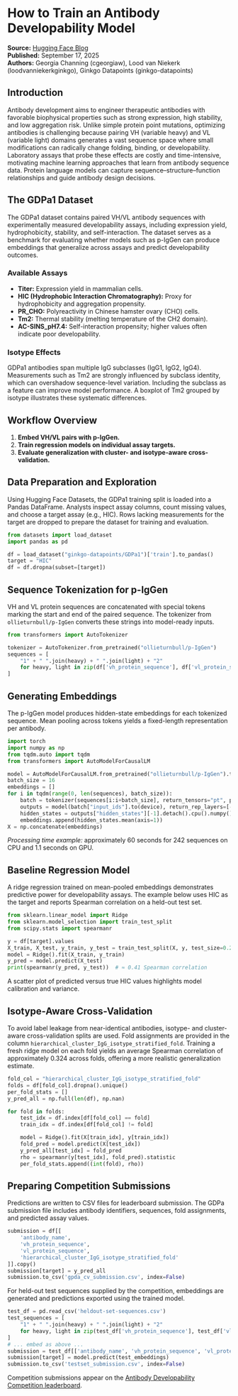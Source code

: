 # How to Train an Antibody Developability Model

**Source:** [Hugging Face Blog](https://huggingface.co/blog/ginkgo-datapoints/making-antibody-embeddings-and-predictions)  
**Published:** September 17, 2025  
**Authors:** Georgia Channing (cgeorgiaw), Lood van Niekerk (loodvanniekerkginkgo), Ginkgo Datapoints (ginkgo-datapoints)

## Introduction
Antibody development aims to engineer therapeutic antibodies with favorable biophysical properties such as strong expression, high stability, and low aggregation risk. Unlike simple protein point mutations, optimizing antibodies is challenging because pairing VH (variable heavy) and VL (variable light) domains generates a vast sequence space where small modifications can radically change folding, binding, or developability. Laboratory assays that probe these effects are costly and time-intensive, motivating machine learning approaches that learn from antibody sequence data. Protein language models can capture sequence–structure–function relationships and guide antibody design decisions.

## The GDPa1 Dataset
The GDPa1 dataset contains paired VH/VL antibody sequences with experimentally measured developability assays, including expression yield, hydrophobicity, stability, and self-interaction. The dataset serves as a benchmark for evaluating whether models such as p-IgGen can produce embeddings that generalize across assays and predict developability outcomes.

### Available Assays
- **Titer:** Expression yield in mammalian cells.  
- **HIC (Hydrophobic Interaction Chromatography):** Proxy for hydrophobicity and aggregation propensity.  
- **PR_CHO:** Polyreactivity in Chinese hamster ovary (CHO) cells.  
- **Tm2:** Thermal stability (melting temperature of the CH2 domain).  
- **AC-SINS_pH7.4:** Self-interaction propensity; higher values often indicate poor developability.

### Isotype Effects
GDPa1 antibodies span multiple IgG subclasses (IgG1, IgG2, IgG4). Measurements such as Tm2 are strongly influenced by subclass identity, which can overshadow sequence-level variation. Including the subclass as a feature can improve model performance. A boxplot of Tm2 grouped by isotype illustrates these systematic differences.

## Workflow Overview
1. **Embed VH/VL pairs with p-IgGen.**  
2. **Train regression models on individual assay targets.**  
3. **Evaluate generalization with cluster- and isotype-aware cross-validation.**

## Data Preparation and Exploration
Using Hugging Face Datasets, the GDPa1 training split is loaded into a Pandas DataFrame. Analysts inspect assay columns, count missing values, and choose a target assay (e.g., HIC). Rows lacking measurements for the target are dropped to prepare the dataset for training and evaluation.

```python
from datasets import load_dataset
import pandas as pd

df = load_dataset("ginkgo-datapoints/GDPa1")['train'].to_pandas()
target = "HIC"
df = df.dropna(subset=[target])
```

## Sequence Tokenization for p-IgGen
VH and VL protein sequences are concatenated with special tokens marking the start and end of the paired sequence. The tokenizer from `ollieturnbull/p-IgGen` converts these strings into model-ready inputs.

```python
from transformers import AutoTokenizer

tokenizer = AutoTokenizer.from_pretrained("ollieturnbull/p-IgGen")
sequences = [
    "1" + " ".join(heavy) + " ".join(light) + "2"
    for heavy, light in zip(df['vh_protein_sequence'], df['vl_protein_sequence'])
]
```

## Generating Embeddings
The p-IgGen model produces hidden-state embeddings for each tokenized sequence. Mean pooling across tokens yields a fixed-length representation per antibody.

```python
import torch
import numpy as np
from tqdm.auto import tqdm
from transformers import AutoModelForCausalLM

model = AutoModelForCausalLM.from_pretrained("ollieturnbull/p-IgGen").to(device)
batch_size = 16
embeddings = []
for i in tqdm(range(0, len(sequences), batch_size)):
    batch = tokenizer(sequences[i:i+batch_size], return_tensors="pt", padding=True, truncation=True)
    outputs = model(batch["input_ids"].to(device), return_rep_layers=[-1], output_hidden_states=True)
    hidden_states = outputs["hidden_states"][-1].detach().cpu().numpy()
    embeddings.append(hidden_states.mean(axis=1))
X = np.concatenate(embeddings)
```

*Processing time example:* approximately 60 seconds for 242 sequences on CPU and 1.1 seconds on GPU.

## Baseline Regression Model
A ridge regression trained on mean-pooled embeddings demonstrates predictive power for developability assays. The example below uses HIC as the target and reports Spearman correlation on a held-out test set.

```python
from sklearn.linear_model import Ridge
from sklearn.model_selection import train_test_split
from scipy.stats import spearmanr

y = df[target].values
X_train, X_test, y_train, y_test = train_test_split(X, y, test_size=0.2, random_state=42)
model = Ridge().fit(X_train, y_train)
y_pred = model.predict(X_test)
print(spearmanr(y_pred, y_test))  # ≈ 0.41 Spearman correlation
```

A scatter plot of predicted versus true HIC values highlights model calibration and variance.

## Isotype-Aware Cross-Validation
To avoid label leakage from near-identical antibodies, isotype- and cluster-aware cross-validation splits are used. Fold assignments are provided in the column `hierarchical_cluster_IgG_isotype_stratified_fold`. Training a fresh ridge model on each fold yields an average Spearman correlation of approximately 0.324 across folds, offering a more realistic generalization estimate.

```python
fold_col = "hierarchical_cluster_IgG_isotype_stratified_fold"
folds = df[fold_col].dropna().unique()
per_fold_stats = []
y_pred_all = np.full(len(df), np.nan)

for fold in folds:
    test_idx = df.index[df[fold_col] == fold]
    train_idx = df.index[df[fold_col] != fold]

    model = Ridge().fit(X[train_idx], y[train_idx])
    fold_pred = model.predict(X[test_idx])
    y_pred_all[test_idx] = fold_pred
    rho = spearmanr(y[test_idx], fold_pred).statistic
    per_fold_stats.append((int(fold), rho))
```

## Preparing Competition Submissions
Predictions are written to CSV files for leaderboard submission. The GDPa submission file includes antibody identifiers, sequences, fold assignments, and predicted assay values.

```python
submission = df[[
    'antibody_name',
    'vh_protein_sequence',
    'vl_protein_sequence',
    'hierarchical_cluster_IgG_isotype_stratified_fold'
]].copy()
submission[target] = y_pred_all
submission.to_csv('gpda_cv_submission.csv', index=False)
```

For held-out test sequences supplied by the competition, embeddings are generated and predictions exported using the trained model.

```python
test_df = pd.read_csv('heldout-set-sequences.csv')
test_sequences = [
    "1" + " ".join(heavy) + " ".join(light) + "2"
    for heavy, light in zip(test_df['vh_protein_sequence'], test_df['vl_protein_sequence'])
]
# ... embed as above ...
submission = test_df[['antibody_name', 'vh_protein_sequence', 'vl_protein_sequence']].copy()
submission[target] = model.predict(test_embeddings)
submission.to_csv('testset_submission.csv', index=False)
```

Competition submissions appear on the [Antibody Developability Competition leaderboard](https://huggingface.co/spaces/ginkgo-datapoints/abdev-leaderboard).
